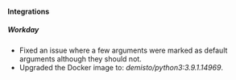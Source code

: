 
#### Integrations
##### Workday
- Fixed an issue where a few arguments were marked as default arguments although they should not.
- Upgraded the Docker image to: *demisto/python3:3.9.1.14969*.
